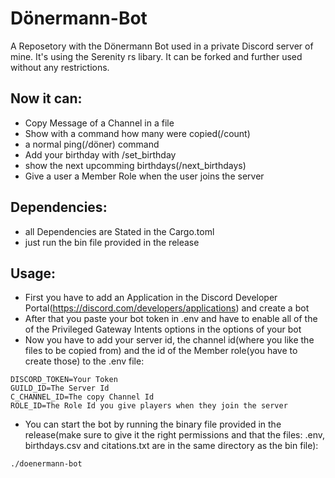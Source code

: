 # Dönermann-Bot
A Reposetory with the Dönermann Bot used in a private Discord server of mine. It's using the Serenity rs libary. It can be forked and further used without any restrictions. 

Now it can:
- 
- Copy Message of a Channel in a file
- Show with a command how many were copied(/count)
- a normal ping(/döner) command
- Add your birthday with /set_birthday
- show the next upcomming birthdays(/next_birthdays)
- Give a user a Member Role when the user joins the server

Dependencies:
- 
- all Dependencies are Stated in the Cargo.toml
- just run the bin file provided in the release

Usage:
-
- First you have to add an Application in the Discord Developer Portal(https://discord.com/developers/applications) and create a bot 
- After that you paste your bot token in .env and have to enable all of the of the Privileged Gateway Intents options in the options of your bot
- Now you have to add your server id, the channel id(where you like the files to be copied from) and the id of the Member role(you have to create those) to the .env file:
```enviroment
DISCORD_TOKEN=Your Token
GUILD_ID=The Server Id
C_CHANNEL_ID=The copy Channel Id
ROLE_ID=The Role Id you give players when they join the server
```
- You can start the bot by running the binary file provided in the release(make sure to give it the right permissions and that the files: .env, birthdays.csv and citations.txt are in the same directory as the bin file):
```shell
./doenermann-bot
```
